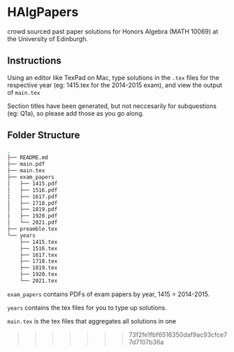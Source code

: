 # HAlgPapers
crowd sourced past paper solutions for Honors Algebra (MATH 10069) at the University of Edinburgh.

## Instructions
Using an editor like TexPad on Mac, type solutions in the `.tex` files for the respective year (eg: 1415.tex for the 2014-2015 exam), and view the output of `main.tex`

Section titles have been generated, but not neccesarily for subquestions (eg: Q1a), so please add those as you go along.





## Folder Structure

```bash
.
├── README.md
├── main.pdf
├── main.tex 
├── exam_papers 
│   ├── 1415.pdf
│   ├── 1516.pdf
│   ├── 1617.pdf
│   ├── 1718.pdf
│   ├── 1819.pdf
│   ├── 1920.pdf
│   └── 2021.pdf
├── preamble.tex
└── years
    ├── 1415.tex
    ├── 1516.tex
    ├── 1617.tex
    ├── 1718.tex
    ├── 1819.tex
    ├── 1920.tex
    └── 2021.tex
```

`exam_papers` contains PDFs of exam papers by year, 1415 = 2014-2015.

`years`  contains the tex files for you to type up solutions. 

`main.tex` is the tex files that aggregates all solutions in one 


>>>>>>> 73f2fe1fbf6516350daf9ac93cfce77d7107b36a
